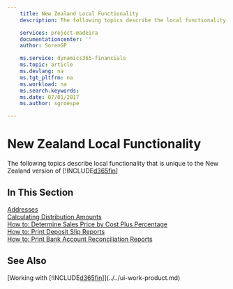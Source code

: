 ```yaml
---
    title: New Zealand Local Functionality
    description: The following topics describe the local functionality in the New Zealand version of [!INCLUDE[d365fin](../../includes/d365fin_md.md)].

    services: project-madeira 
    documentationcenter: ''
    author: SorenGP

    ms.service: dynamics365-financials
    ms.topic: article
    ms.devlang: na
    ms.tgt_pltfrm: na
    ms.workload: na
    ms.search.keywords:
    ms.date: 07/01/2017
    ms.author: sgroespe

---
```

# New Zealand Local Functionality
The following topics describe local functionality that is unique to the New Zealand version of [!INCLUDE[d365fin](../../includes/d365fin_md.md)]  

## In This Section  
 [Addresses](addresses.md)  
  [Calculating Distribution Amounts](calculating-distribution-amounts.md)  
  [How to: Determine Sales Price by Cost Plus Percentage](how-to-determine-sales-price-by-cost-plus-percentage.md)  
  [How to: Print Deposit Slip Reports](how-to-print-deposit-slip-reports.md)  
  [How to: Print Bank Account Reconciliation Reports](how-to-print-bank-account-reconciliation-reports.md)

## See Also
[Working with [!INCLUDE[d365fin](../../includes/d365fin_md.md)]](../../ui-work-product.md)
